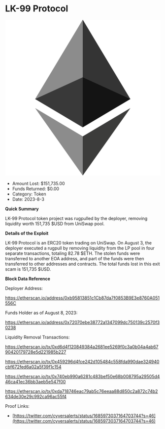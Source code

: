 # LK-99 Protocol
![LK-99 Protocol](/rektimages/LK-99-Protocol-Rugpull.png)
- Amount Lost: $151,735.00
- Funds Returned: $0.00
- Category: Token
- Date: 2023-8-3

**Quick Summary**

LK-99 Protocol token project was rugpulled by the deployer, removing liquidity worth 151,735 $USD from UniSwap pool.

  


 **Details of the Exploit**

LK-99 Protocol is an ERC20 token trading on UniSwap. On August 3, the deployer executed a rugpull by removing liquidity from the LP pool in four separate transactions, totaling 82.78 $ETH. The stolen funds were transferred to another EOA address, and part of the funds were then transferred to other addresses and contracts. The total funds lost in this exit scam is 151,735 $USD.

  


 **Block Data Reference**

Deployer Address:

https://etherscan.io/address/0xb95813851c1Cb87da7f0853B9E3e8760A051556C

  


Funds Holder as of August 8, 2023:

https://etherscan.io/address/0x72070ebe38772a1347099dc750139c2570f30238

  


Liquidity Removal Transactions:

https://etherscan.io/tx/0xd6d4f120849384a2681ee5269f0c3a0b04a4ab6790420179728e5d221985b227

https://etherscan.io/tx/0x459296d4fce242d105484c558fda990dae324940cbf672fed6a02a5f39f1c154

https://etherscan.io/tx/0x740eb990a6281c483bef50e68b008795a29505d446ca41ec36bb3aeb5e547f00

https://etherscan.io/tx/0xda718746eac79ab5c76eeaa88d850c2a872c74b2634de30e29c992ca96ac55f4


Proof Links:
- [https://twitter.com/cyversalerts/status/1685973037164703744?s=46](https://twitter.com/cyversalerts/status/1685973037164703744?s=46)


